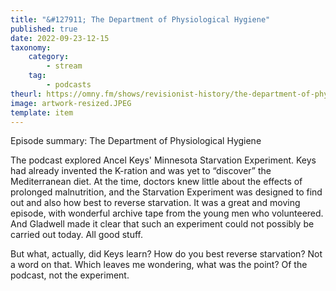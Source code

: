 ```yaml
---
title: "&#127911; The Department of Physiological Hygiene"
published: true
date: 2022-09-23-12-15
taxonomy:
    category:
        - stream
    tag:
        - podcasts
theurl: https://omny.fm/shows/revisionist-history/the-department-of-physiological-hygiene
image: artwork-resized.JPEG
template: item
---
```


Episode summary: The Department of Physiological Hygiene

The podcast explored Ancel Keys' Minnesota Starvation Experiment. Keys had already invented the K-ration and was yet to “discover” the Mediterranean diet. At the time, doctors knew little about the effects of prolonged malnutrition, and the Starvation Experiment was designed to find out and also how best to reverse starvation. It was a great and moving episode, with wonderful archive tape from the young men who volunteered. And Gladwell made it clear that such an experiment could not possibly be carried out today. All good stuff. 

But what, actually, did Keys learn? How do you best reverse starvation? Not a word on that. Which leaves me wondering, what was the point? Of the podcast, not the experiment.
